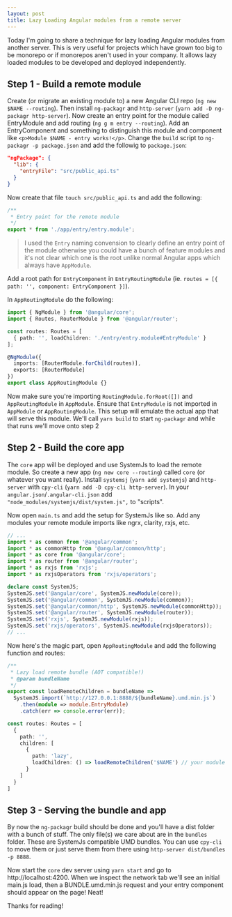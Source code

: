 ```yaml
---
layout: post
title: Lazy Loading Angular modules from a remote server
---
```


Today I'm going to share a technique for lazy loading Angular modules from another server. This is very useful for projects which have grown too big to be monorepo or if monorepos aren't used in your company. It allows lazy loaded modules to be developed and deployed independently.

## Step 1 - Build a remote module

Create (or migrate an existing module to) a new Angular CLI repo (`ng new $NAME --routing`). Then install `ng-packagr` and `http-server` (`yarn add -D ng-packagr http-server`). Now create an entry point for the module called EntryModule and add routing (`ng g m entry --routing`). Add an EntryComponent and something to distinguish this module and component like `<p>Module $NAME - entry works!</p>`. Change the `build` script to `ng-packagr -p package.json` and add the followig to `package.json`:

```json
"ngPackage": {
  "lib": {
    "entryFile": "src/public_api.ts"
  }
}
```

Now create that file `touch src/public_api.ts` and add the following:

```typescript
/**
 * Entry point for the remote module
 */
export * from './app/entry/entry.module';
```

> I used the `Entry` naming convension to clearly define an entry point of the module otherwise you could have a bunch of feature modules and it's not clear which one is the root unlike normal Angular apps which always have `AppModule`.

Add a root path for `EntryComponent` in `EntryRoutingModule` (ie. `routes = [{ path: '', component: EntryComponent }]`).

In `AppRoutingModule` do the following:

```typescript
import { NgModule } from '@angular/core';
import { Routes, RouterModule } from '@angular/router';

const routes: Routes = [
  { path: '', loadChildren: './entry/entry.module#EntryModule' }
];

@NgModule({
  imports: [RouterModule.forChild(routes)],
  exports: [RouterModule]
})
export class AppRoutingModule {}
```

Now make sure you're importing `RoutingModule.forRoot([])` and `AppRoutingModule` in `AppModule`. Ensure that `EntryModule` is not imported in `AppModule` or `AppRoutingModule`. This setup will emulate the actual app that will serve this module. We'll call `yarn build` to start `ng-packagr` and while that runs we'll move onto step 2

## Step 2 - Build the core app

The `core` app will be deployed and use SystemJs to load the remote module. So create a new app (`ng new core --routing`) called `core` (or whatever you want really). Install `systemsj` (`yarn add systemjs`) and `http-server` with `cpy-cli` (`yarn add -D cpy-cli http-server`). In your `angular.json`/`.angular-cli.json` add `"node_modules/systemjs/dist/system.js",` to "scripts".

Now open `main.ts` and add the setup for SystemJs like so. Add any modules your remote module imports like ngrx, clarity, rxjs, etc.

```typescript
// ...
import * as common from '@angular/common';
import * as commonHttp from '@angular/common/http';
import * as core from '@angular/core';
import * as router from '@angular/router';
import * as rxjs from 'rxjs';
import * as rxjsOperators from 'rxjs/operators';

declare const SystemJS;
SystemJS.set('@angular/core', SystemJS.newModule(core));
SystemJS.set('@angular/common', SystemJS.newModule(common));
SystemJS.set('@angular/common/http', SystemJS.newModule(commonHttp));
SystemJS.set('@angular/router', SystemJS.newModule(router));
SystemJS.set('rxjs', SystemJS.newModule(rxjs));
SystemJS.set('rxjs/operators', SystemJS.newModule(rxjsOperators));
// ...
```

Now here's the magic part, open `AppRoutingModule` and add the following function and routes:

```typescript
/**
 * Lazy load remote bundle (AOT compatible!)
 * @param bundleName
 */
export const loadRemoteChildren = bundleName =>
  SystemJS.import(`http://127.0.0.1:8888/${bundleName}.umd.min.js`)
    .then(module => module.EntryModule)
    .catch(err => console.error(err));

const routes: Routes = [
  {
    path: '',
    children: [
      {
        path: 'lazy',
        loadChildren: () => loadRemoteChildren('$NAME') // your module name from earlier
      }
    ]
  }
]
```

## Step 3 - Serving the bundle and app

By now the `ng-packagr` build should be done and you'll have a dist folder with a bunch of stuff. The only file(s) we care about are in the `bundles` folder. These are SystemJs compatible UMD bundles. You can use `cpy-cli` to move them or just serve them from there using `http-server dist/bundles -p 8888`.

Now start the `core` dev server using `yarn start` and go to http://localhost:4200. When we inspect the network tab we'll see an initial main.js load, then a BUNDLE.umd.min.js request and your entry component should appear on the page! Neat!

Thanks for reading!
